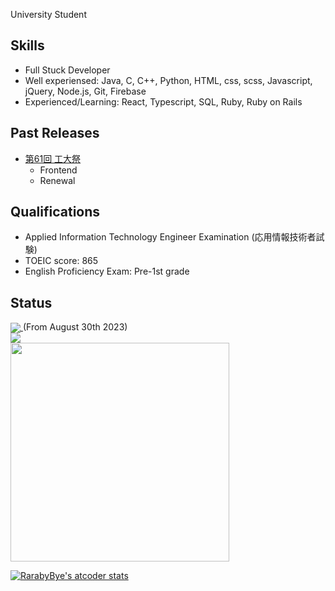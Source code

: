 University Student

<h2>Skills</h2>
<ul>
  <li>Full Stuck Developer</li>
  <li>Well experiensed: Java, C, C++, Python, HTML, css, scss, Javascript, jQuery, Node.js, Git, Firebase</li>
  <li>Experienced/Learning: React, Typescript, SQL, Ruby, Ruby on Rails</li>
</ul>

<h2>Past Releases</h2>
<ul>
  <li>
    <a href="https://koudaisai.com/61st/">第61回 工大祭</a>
    <ul>
      <li>Frontend</li>
      <li>Renewal</li>
    </ul>
  </li>
<!--   <li>
    <a href="https://heatstroke.jp/">熱中症予測サイト</a>
    <ul>
      <li>Frontend(Designs, Graph using Apexcharts)</li>
      <li>Backend(API, Calculating estimations)</li>
    </ul>
  </li> -->
</ul>

<h2>Qualifications</h2>
<ul>
  <li>Applied Information Technology Engineer Examination (応用情報技術者試験)</li>
  <li>TOEIC score: 865</li>
  <li>English Proficiency Exam: Pre-1st grade</li>
</ul>

<h2>Status</h2>
<div>
  <a href="https://wakatime.com/@4fc8088f-5a18-4f4b-99be-28a739b8cc1c">
    <img align="center" src="https://wakatime.com/badge/user/4fc8088f-5a18-4f4b-99be-28a739b8cc1c.svg" />
  </a>
  (From August 30th 2023)
  <br>
  <img align="center" src="https://github-readme-stats.vercel.app/api/top-langs/?username=MurakawaTakuya&layout=compact" />
</div>
<a href="https://github.com/Raraby/github-readme-stats">
  <img align="center" height="350" src="https://github-readme-stats.vercel.app/api/wakatime?username=@MurakawaTakuya&layout=compact" />
</a>


[![RarabyBye's atcoder stats](https://atcoder-readme-stats.vercel.app/stats/RarabyBye?show_history=5&width=450)](https://github.com/iwbc-mzk/atcoder-readme-stats)
